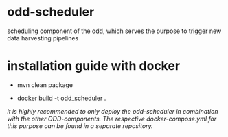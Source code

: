 # odd-scheduler
scheduling component of the odd, which serves the purpose to trigger new data harvesting pipelines

# installation guide with docker

- mvn clean package

- docker build -t odd_scheduler .


_it is highly recommended to only deploy the odd-scheduler in combination with the other ODD-components. The respective docker-compose.yml for this purpose can be found in a separate repository._